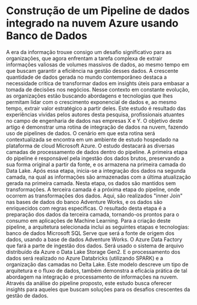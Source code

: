 # Construção de um Pipeline de dados integrado na nuvem Azure usando Banco de Dados
A era da informação trouxe consigo um desafio significativo para as organizações, que agora enfrentam a tarefa complexa de extrair informações valiosas de volumes massivos de dados, ao mesmo tempo em que buscam garantir a eficiência na gestão desses dados. A crescente quantidade de dados gerada no mundo contemporâneo destaca a necessidade crítica de transformar dados em insights úteis para embasar a tomada de decisões nos negócios.
Nesse contexto em constante evolução, as organizações estão buscando abordagens e tecnologias que lhes permitam lidar com o crescimento exponencial de dados e, ao mesmo tempo, extrair valor estratégico a partir deles. Este estudo é resultado das experiências vividas pelos autores desta pesquisa, profissionais atuantes no campo de engenharia de dados nas empresas X e Y. 
O objetivo deste artigo é demonstrar uma rotina de integração de dados na nuvem, fazendo uso de pipelines de dados. O cenário em que esta rotina será contextualizada se encontra em um ambiente de estudo hospedado na plataforma de cloud Microsoft Azure. O estudo destacará as diversas camadas de processamento de dados dentro do pipeline. 
A primeira etapa do pipeline é responsável pela ingestão dos dados brutos, preservando a sua forma original a partir da fonte, e os armazena na primeira camada do Data Lake. Após essa etapa, inicia-se a integração dos dados na segunda camada, na qual as informações são armazenadas com a última atualização gerada na primeira camada. Nesta etapa, os dados são mantidos sem transformações. A terceira camada é a próxima etapa do pipeline, onde ocorrem as transformações dos dados. Aqui, são realizados "inner Join" nas bases de dados do banco Adventure Works, e os dados são enriquecidos com regras específicas. O resultado desta etapa é a preparação dos dados da terceira camada, tornando-os prontos para o consumo em aplicações de Machine Learning.
Para a criação deste pipeline, a arquitetura selecionada inclui as seguintes etapas e tecnologias: banco de dados Microsoft SQL Serve que será a fonte de origem dos dados, usando a base de dados Adventure Works. O Azure Data Factory que fará a parte de ingestão dos dados. Será usado o sistema de arquivo distribuído da Azure o Data Lake Storage Gen2. E o processamento dos dados será realizado no Azure Databricks (utilizando SPARK) e a organização das camadas no Delta Lake.
Este modelo descreve um tipo de arquitetura e o fluxo de dados, também demonstra a eficácia prática de tal abordagem na integração e processamento de informações na nuvem. Através da análise do pipeline proposto, este estudo busca oferecer insights para aqueles que buscam soluções para os desafios crescentes da gestão de dados.
